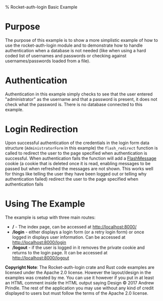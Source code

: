 % Rocket-auth-login Basic Example

# Purpose
The purpose of this example is to show a more simplistic example of how to use the rocket-auth-login module and to demonstrate how to handle authentication when a database is not needed (like when using a hard coded list of usernames and passwords or checking against usernames/passwords loaded from a file).

# Authentication
Authentication in this example simply checks to see that the user entered "administrator" as the username and that a password is present, it does not check what the password is.  There is no database connected to this example.

# Login Redirection
Upon successful authentication of the credentials in the login form data structure (`AdministratorForm` in this example) the `flash_redirect` function is called to redirect the user to the page specified when authentication is successful.  When authentication fails the function will add a [FlashMessage](https://api.rocket.rs/rocket/response/struct.Flash.html) cookie (a cookie that is deleted once it is read, enabling messages to be passed but when refreshed the messages are not shown.  This works well for things like telling the user they have been logged out or telling why authentication failed) redirect the user to the page specified when authentication fails

# Using The Example
The example is setup with three main routes:

* **/** - The index page, can be accessed at [http://localhost:8000/](http://localhost:8000/)
* **/login** - either displays a login form (or a retry login form) or once logged in displays user information.  Can be accessed at [http://localhost:8000/login](http://localhost:8000/login)
* **/logout** - if the user is logged in it removes the private cookie and returns to the login page.  It can be accessed at [http://localhost:8000/logout](http://localhost:8000/logout)


**Copyright Note**: The Rocket-auth-login crate and Rust code examples are licensed under the Apache 2.0 license.  However the layout/design in the examples was created by me.  You can use it however if you put in at least an HTML comment inside the HTML output saying Design &copy; 2017 Andrew Prindle.
The rest of the application you may use without any kind of credit displayed to users but must follow the terms of the Apache 2.0 license.
